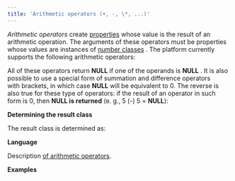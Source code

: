 ```yaml
---
title: 'Arithmetic operators (+, -, \*, ...)'
---
```


*Arithmetic operators* create [properties](Properties.md) whose value is the result of an arithmetic operation. The arguments of these operators must be properties whose values are instances of [number classes](Built-in_classes.md) . The platform currently supports the following arithmetic operators:


All of these operators return **NULL** if one of the operands is **NULL** . It is also possible to use a special form of summation and difference operators with brackets, in which case **NULL** will be equivalent to 0. The reverse is also true for these type of operators: if the result of an operator in such form is 0, then **NULL is returned** (e. g., 5 (-) 5 = **NULL**):


**Determining the result class**

The result class is determined as:


  

**Language**

Description [of arithmetic operators](Arithmetic_operators.md).

**Examples**

